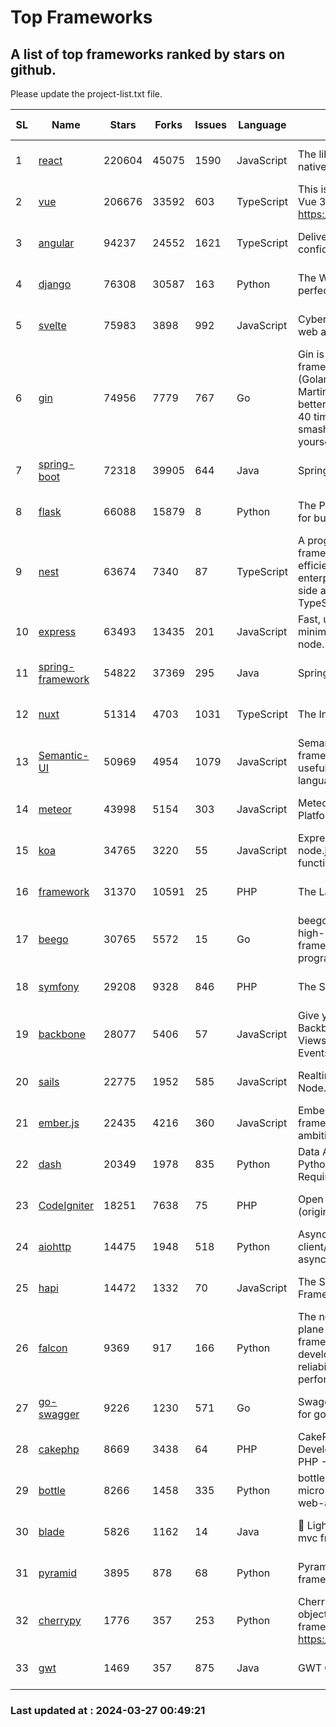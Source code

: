 # Top Frameworks
## A list of top frameworks ranked by stars on github.  
Please update the project-list.txt file.

| SL| Name  | Stars| Forks| Issues | Language | Description | Last Commit |
| --| ------| -----| ---- | ------ | -------- | ----------- | ----------- |
| 1 | [react](https://github.com/facebook/react) | 220604 | 45075 | 1590 | JavaScript | The library for web and native user interfaces. | 2024-03-27 00:02:18 |
| 2 | [vue](https://github.com/vuejs/vue) | 206676 | 33592 | 603 | TypeScript | This is the repo for Vue 2. For Vue 3, go to https://github.com/vuejs/core | 2023-12-31 13:23:55 |
| 3 | [angular](https://github.com/angular/angular) | 94237 | 24552 | 1621 | TypeScript | Deliver web apps with confidence 🚀 | 2024-03-26 16:19:06 |
| 4 | [django](https://github.com/django/django) | 76308 | 30587 | 163 | Python | The Web framework for perfectionists with deadlines. | 2024-03-26 21:58:47 |
| 5 | [svelte](https://github.com/sveltejs/svelte) | 75983 | 3898 | 992 | JavaScript | Cybernetically enhanced web apps | 2024-03-26 22:09:01 |
| 6 | [gin](https://github.com/gin-gonic/gin) | 74956 | 7779 | 767 | Go | Gin is a HTTP web framework written in Go (Golang). It features a Martini-like API with much better performance -- up to 40 times faster. If you need smashing performance, get yourself some Gin. | 2024-03-23 14:09:02 |
| 7 | [spring-boot](https://github.com/spring-projects/spring-boot) | 72318 | 39905 | 644 | Java | Spring Boot | 2024-03-26 18:27:03 |
| 8 | [flask](https://github.com/pallets/flask) | 66088 | 15879 | 8 | Python | The Python micro framework for building web applications. | 2024-02-12 20:50:45 |
| 9 | [nest](https://github.com/nestjs/nest) | 63674 | 7340 | 87 | TypeScript | A progressive Node.js framework for building efficient, scalable, and enterprise-grade server-side applications with TypeScript/JavaScript 🚀 | 2024-03-26 08:20:59 |
| 10 | [express](https://github.com/expressjs/express) | 63493 | 13435 | 201 | JavaScript | Fast, unopinionated, minimalist web framework for node. | 2024-03-26 14:41:06 |
| 11 | [spring-framework](https://github.com/spring-projects/spring-framework) | 54822 | 37369 | 295 | Java | Spring Framework | 2024-03-26 17:14:56 |
| 12 | [nuxt](https://github.com/nuxt/nuxt) | 51314 | 4703 | 1031 | TypeScript | The Intuitive Vue Framework. | 2024-03-26 20:43:17 |
| 13 | [Semantic-UI](https://github.com/Semantic-Org/Semantic-UI) | 50969 | 4954 | 1079 | JavaScript | Semantic is a UI component framework based around useful principles from natural language. | 2023-01-11 17:05:32 |
| 14 | [meteor](https://github.com/meteor/meteor) | 43998 | 5154 | 303 | JavaScript | Meteor, the JavaScript App Platform | 2024-03-12 19:15:12 |
| 15 | [koa](https://github.com/koajs/koa) | 34765 | 3220 | 55 | JavaScript | Expressive middleware for node.js using ES2017 async functions | 2024-03-21 08:23:36 |
| 16 | [framework](https://github.com/laravel/framework) | 31370 | 10591 | 25 | PHP | The Laravel Framework. | 2024-03-26 15:26:22 |
| 17 | [beego](https://github.com/beego/beego) | 30765 | 5572 | 15 | Go | beego is an open-source, high-performance web framework for the Go programming language. | 2024-03-12 15:40:09 |
| 18 | [symfony](https://github.com/symfony/symfony) | 29208 | 9328 | 846 | PHP | The Symfony PHP framework | 2024-03-25 06:39:11 |
| 19 | [backbone](https://github.com/jashkenas/backbone) | 28077 | 5406 | 57 | JavaScript | Give your JS App some Backbone with Models, Views, Collections, and Events | 2024-03-06 23:22:47 |
| 20 | [sails](https://github.com/balderdashy/sails) | 22775 | 1952 | 585 | JavaScript | Realtime MVC Framework for Node.js | 2024-03-15 15:42:52 |
| 21 | [ember.js](https://github.com/emberjs/ember.js) | 22435 | 4216 | 360 | JavaScript | Ember.js - A JavaScript framework for creating ambitious web applications | 2024-03-26 20:46:12 |
| 22 | [dash](https://github.com/plotly/dash) | 20349 | 1978 | 835 | Python | Data Apps & Dashboards for Python. No JavaScript Required. | 2024-03-21 13:07:45 |
| 23 | [CodeIgniter](https://github.com/bcit-ci/CodeIgniter) | 18251 | 7638 | 75 | PHP | Open Source PHP Framework (originally from EllisLab) | 2024-03-20 03:51:42 |
| 24 | [aiohttp](https://github.com/aio-libs/aiohttp) | 14475 | 1948 | 518 | Python | Asynchronous HTTP client/server framework for asyncio and Python | 2024-03-25 10:50:02 |
| 25 | [hapi](https://github.com/hapijs/hapi) | 14472 | 1332 | 70 | JavaScript | The Simple, Secure Framework Developers Trust | 2024-03-21 21:13:21 |
| 26 | [falcon](https://github.com/falconry/falcon) | 9369 | 917 | 166 | Python | The no-magic web data plane API and microservices framework for Python developers, with a focus on reliability, correctness, and performance at scale. | 2024-03-21 19:59:26 |
| 27 | [go-swagger](https://github.com/go-swagger/go-swagger) | 9226 | 1230 | 571 | Go | Swagger 2.0 implementation for go | 2024-03-19 18:32:54 |
| 28 | [cakephp](https://github.com/cakephp/cakephp) | 8669 | 3438 | 64 | PHP | CakePHP: The Rapid Development Framework for PHP - Official Repository | 2024-03-26 14:33:28 |
| 29 | [bottle](https://github.com/bottlepy/bottle) | 8266 | 1458 | 335 | Python | bottle.py is a fast and simple micro-framework for python web-applications. | 2024-01-03 22:31:48 |
| 30 | [blade](https://github.com/lets-blade/blade) | 5826 | 1162 | 14 | Java | :rocket: Lightning fast and elegant mvc framework for Java8 | 2023-06-16 05:18:49 |
| 31 | [pyramid](https://github.com/Pylons/pyramid) | 3895 | 878 | 68 | Python | Pyramid - A Python web framework | 2024-03-03 23:38:59 |
| 32 | [cherrypy](https://github.com/cherrypy/cherrypy) | 1776 | 357 | 253 | Python | CherryPy is a pythonic, object-oriented HTTP framework.      https://cherrypy.dev | 2024-02-25 03:28:13 |
| 33 | [gwt](https://github.com/gwtproject/gwt) | 1469 | 357 | 875 | Java | GWT Open Source Project | 2024-03-19 19:09:06 |

### Last updated at : 2024-03-27 00:49:21
